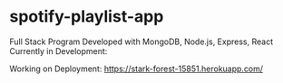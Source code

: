 # spotify-playlist-app
Full Stack Program Developed with MongoDB, Node.js, Express, React
Currently in Development:

Working on Deployment: https://stark-forest-15851.herokuapp.com/
